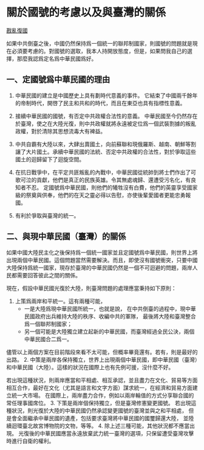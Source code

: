 # 關於國號的考慮以及與臺灣的關係

[戡亂復國](mailto:rebld-roc@protonmail.com)

如果中共倒臺之後，中國仍然保持爲一個統一的聯邦制國家，則國號的問題就是現在必須要考慮的。對國號的選取，我本人持開放態度，但是，如果問我自己的選擇，那麼我認爲定名爲中華民國爲好。

## 一、定國號爲中華民國的理由

1. 中華民國的建立是中國歷史上具有劃時代意義的事件。
它結束了中國兩千餘年的帝制時代，開啓了民主和共和的時代，而且在東亞也具有指標性意義。

2. 接續中華民國的國號，有否定中共政權合法性的意義。
中華民國至今仍然存在於臺灣，使之在大陸光復，則中共政權就將永遠被定位爲一個武裝割據的叛亂政權，對於清除其思想流毒大有裨益。

3. 中共自霸有大陸以來，大肆出賣國土，向前蘇聯和現俄羅斯、越南、朝鮮等割讓了大片國土。承續中華民國的法統、否定中共政權的合法性，對於爭取這些國土的迴歸留下了迴旋空間。

4. 在抗日戰爭中，在平定共匪叛亂的內戰中，中華民國從統帥到將士們作出了可歌可泣的貢獻，他們是真正的民族英雄。令其無處魂歸、還遭受污名化，有良知者不忍。
定國號爲中華民國，則他們的犧牲沒有白費，他們的英靈享受國家級的祭奠與供奉，他們的在天之靈必得以告慰，亦使後輩愛國者更能忠勇報國。

5. 有利於爭取與臺灣的統一。

## 二、與現中華民國（臺灣）的關係

如果中國大陸民主化之後保持爲一個統一國家並且定國號爲中華民國，則世界上將出現兩個中華民國。這個問題當然需要解決。而且，即使沒有國號衝突，只要中國大陸保持爲統一國家，現存於臺灣的中華民國仍然是一個不可迴避的問題，兩岸人民都需要回答彼此之間的關係。

現在，假設中華民國光復於大陸，則臺灣問題的處理應當秉持如下原則：
1. 上策爲兩岸和平統一。這有兩種可能，
    * 一是大陸爲現中華民國所統一，也就是說，
      在中共倒臺的過程中，現中華民國政府出兵維持大陸的秩序、收編中共的軍隊，
      最後將大陸和臺灣整合爲一個聯邦制國家；
    * 另一個可能是大陸獨立建立起新的中華民國，而臺灣經過全民公決，兩個中華民國合二爲一。

  儘管以上兩個方案在目前階段來看不太可能，但概率畢竟還有。若有，則是最好的出路。
2. 中策是兩岸各保持獨立，世界上出現兩個中華民國，即中華民國（臺灣）和中華民國（大陸）。這樣的狀況在國際上也有先例可援，沒什麼不好。

  若出現這種狀況，則兩岸應當和平相處、相互承認，並且盡力在文化、貿易等方面相互合作，最好在文化（尤其是語言和文字方面）謀求統一，在經濟和貿易方面建立統一大市場。
  在國際上，兩岸盡力合作，例如以兩岸輪值的方式分享聯合國的常任理事國席位。
3. 下策是兩岸個保持獨立，但是臺灣修憲變更國號。
  若出現這種狀況，則光復於大陸的中華民國仍然承認變更國號的臺灣並與之和平相處，
  但是會全面繼承中華民國的遺產，包括要求臺灣將中華民國的國璽歸還大陸，
  並陸續迴環臺北故宮博物院的文物，等等。
4. 除上述三種可能，其他狀況都不應當出現。
  光復後的中華民國應當永遠放棄武力統一臺灣的選項，只保留遭受臺灣攻擊時進行自衛的權利。
